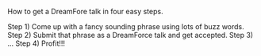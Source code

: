 How to get a DreamFore talk in four easy steps.

Step 1) Come up with a fancy sounding phrase using lots of buzz words.
Step 2) Submit that phrase as a DreamForce talk and get accepted.
Step 3) ...
Step 4) Profit!!!